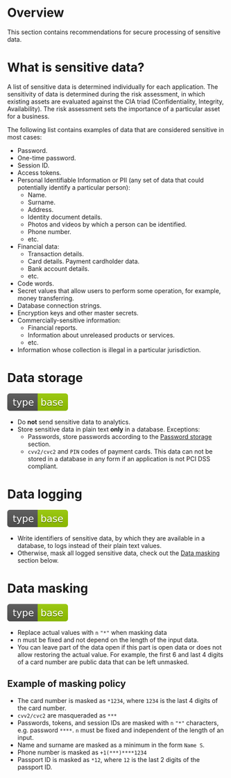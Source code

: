# Overview

This section contains recommendations for secure processing of sensitive data.

# What is sensitive data?

A list of sensitive data is determined individually for each application. The sensitivity of data is determined during the risk assessment, in which existing assets are evaluated against the CIA triad (Confidentiality, Integrity, Availability). The risk assessment sets the importance of a particular asset for a business.

The following list contains examples of data that are considered sensitive in most cases:

- Password.
- One-time password.
- Session ID.
- Access tokens.
- Personal Identifiable Information or PII (any set of data that could potentially identify a particular person):
    - Name.
    - Surname.
    - Address.
    - Identity document details.
    - Photos and videos by which a person can be identified.
    - Phone number.
    - etc.
- Financial data:
    - Transaction details.
    - Card details.
Payment cardholder data.
    - Bank account details.
    - etc.
- Code words.
- Secret values that allow users to perform some operation, for example, money transferring.
- Database connection strings.
- Encryption keys and other master secrets.
- Commercially-sensitive information:
    - Financial reports.
    - Information about unreleased products or services.
    - etc.
- Information whose collection is illegal in a particular jurisdiction.

# Data storage

<div align="left">
<img src="/.gitbook/assets/type-base-icon.svg">
</div>

- Do **not** send sensitive data to analytics.
- Store sensitive data in plain text **only** in a database. Exceptions:
    - Passwords, store passwords according to the [Password storage](/Web%20Application/Authentication/Authentication%20with%20loging%20and%20password/password-storage.md) section.
    - `cvv2/cvc2` and `PIN` codes of payment cards. This data can not be stored in a database in any form if an application is not PCI DSS compliant.

# Data logging

<div align="left">
<img src="/.gitbook/assets/type-base-icon.svg">
</div>

- Write identifiers of sensitive data, by which they are available in a database, to logs instead of their plain text values.
- Otherwise, mask all logged sensitive data, check out the [Data masking](#data-masking) section below.

# Data masking

<div align="left">
<img src="/.gitbook/assets/type-base-icon.svg">
</div>

- Replace actual values with `n` `"*"` when masking data
- n must be fixed and not depend on the length of the input data.
- You can leave part of the data open if this part is open data or does not allow restoring the actual value. For example, the
first 6 and last 4 digits of a card number are public data that can be left unmasked.

## Example of masking policy

- The card number is masked as `*1234`, where `1234` is the last 4 digits of the card number.
- `cvv2/cvc2` are masqueraded as `***`
- Passwords, tokens, and session IDs are masked with `n` `"*"` characters, e.g. password `****`. `n` must be fixed and independent of the length of an input.
- Name and surname are masked as a minimum in the form `Name S`.
- Phone number is masked as `+1(***)****1234`
- Passport ID is masked as `*12`, where `12` is the last 2 digits of the passport ID.

